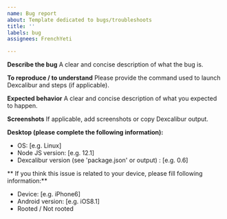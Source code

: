 ```yaml
---
name: Bug report
about: Template dedicated to bugs/troubleshoots
title: ''
labels: bug
assignees: FrenchYeti

---
```


**Describe the bug**
A clear and concise description of what the bug is. 

**To reproduce  / to understand**
Please provide the command used to launch Dexcalibur and steps (if applicable).

**Expected behavior**
A clear and concise description of what you expected to happen.

**Screenshots**
If applicable, add screenshots or copy Dexcalibur output.

**Desktop (please complete the following information):**
 - OS: [e.g. Linux]
 - Node JS version: [e.g. 12.1] 
 - Dexcalibur version (see 'package.json' or output) : [e.g. 0.6]

** If you think this issue is related to your device, please fill following information:**
 - Device: [e.g. iPhone6]
 - Android version: [e.g. iOS8.1]
 - Rooted / Not rooted
